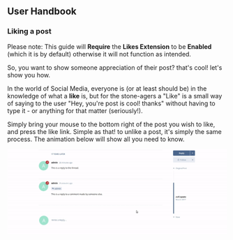 ## User Handbook
### Liking a post

Please note: This guide will **Require** the **Likes Extension** to be **Enabled** (which it is by default) otherwise it will not function as intended.

So, you want to show someone appreciation of their post? that's cool! let's show you how.

In the world of Social Media, everyone is (or at least should be) in the knowledge of what a **like** is, but for the stone-agers a "Like" is a small way of saying to the user "Hey, you're post is cool! thanks" without having to type it - or anything for that matter (seriously!).

Simply bring your mouse to the bottom right of the post you wish to like, and press the like link. Simple as that! to unlike a post, it's simply the same process. The animation below will show all you need to know.

![Animation - Like unlike a comment post](687474703a2f2f692e696d6775722e636f6d2f316a75g6371386d2e676966.gif)
